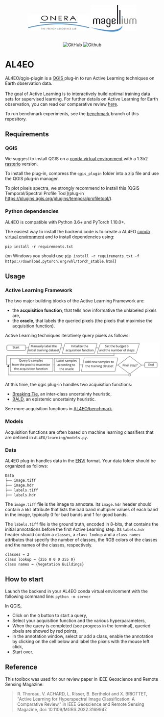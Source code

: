 <div align="center">
  <img src="https://github.com/Romain3Ch216/AL4EO/blob/qgis-plugin/imgs/logo_onera.png" alt="drawing" width="200"/>
  <img src="https://github.com/Romain3Ch216/AL4EO/blob/qgis-plugin/imgs/logo_magellium.png" alt="drawing" width="150" />
</div>

<br />

<p align="center">
  <img alt="GitHub" src="https://img.shields.io/github/license/Romain3Ch216/AL4EO?color=brightgreen">
  <img alt="Github" src="https://img.shields.io/badge/version-beta-9cf">
</p>

# AL4EO

AL4EO/qgis-plugin is a <a href="https://www.qgis.org/fr/site/"> QGIS </a> plug-in to run Active Learning techniques on Earth observation data. <br/>  
The goal of Active Learning is to interactively build optimal training data sets for supervised learning.
For further details on Active Learning for Earth observation, you can read our comparative review <a href="https://ieeexplore.ieee.org/document/9774342">here</a>.

To run benchmark experiments, see the [benchmark](https://github.com/Romain3Ch216/AL4EO/tree/benchmark) branch of this repository. 

## Requirements

### QGIS

We suggest to install QGIS on a [conda virtual environment](https://docs.python.org/3/tutorial/venv.html) with a 1.3b2 [rasterio](https://rasterio.readthedocs.io/en/latest/) version.

To install the plug-in, compress the ```qgis_plugin``` folder into a zip file and use the QGIS plug-in manager. 

To plot pixels spectra, we strongly recommend to install this [QGIS Temporal/Spectral Profile Tool](plug-in https://plugins.qgis.org/plugins/temporalprofiletool/).

### Python dependencies 

AL4EO is compatible with Python 3.6+ and PyTorch 1.10.0+.

The easiest way to install the backend code is to create a AL4EO [conda virtual environment](https://docs.python.org/3/tutorial/venv.html) and to install dependencies using:

`pip install -r requirements.txt`

(on Windows you should use `pip install -r requirements.txt -f https://download.pytorch.org/whl/torch_stable.html`)

## Usage 

### Active Learning Framework

The two major building blocks of the Active Learning Framework are: 
 * the **acquisition function**, that tells how informative the unlabeled pixels are,
 * the **oracle**, that labels the queried pixels (the pixels that maximise the acquisition function).

Active Learning techniques iteratively query pixels as follows:

<img src="https://github.com/Romain3Ch216/AL4EO/blob/qgis-plugin/imgs/al_algo.png" alt="active_learning_flowchart" width="700" />

At this time, the qgis plug-in handles two acquisition functions:
 * <a href="https://www.jmlr.org/papers/volume6/luo05a/luo05a.pdf">Breaking Tie<a/>, an inter-class uncertainty heuristic,
 * <a href="https://arxiv.org/abs/1112.5745">BALD<a/>, an epistemic uncertainty heuristic.

See more acquisition functions in [AL4EO/benchmark](https://github.com/Romain3Ch216/AL4EO/tree/benchmark).

### Models
  
Acquisition functions are often based on machine learning classifiers that are defined in `AL4EO/learning/models.py`. 
  
### Data 

AL4EO plug-in handles data in the [ENVI](https://www.l3harrisgeospatial.com/docs/enviimagefiles.html#:~:text=The%20ENVI%20image%20format%20is,an%20accompanying%20ASCII%20header%20file.) format. Your data folder should be organized as follows:

```
Data
├── image.tiff
├── image.hdr
├── labels.tiff
├── labels.hdr
```

The `image.tiff` file is the image to annotate. Its `image.hdr` header should contain a `bbl` attribute that lists the bad band multiplier values of each band in the image, typically 0 for bad bands and 1 for good bands.

The `labels.tiff` file is the ground truth, encoded in 8-bits, that contains the initial annotations before the first Active Learning step.
Its `labels.hdr` header should contain a `classes`, a `class lookup` and a `class names` attributes that specify the number of classes, the RGB colors of the classes and the names of the classes, respectively. 

```
classes = 2
class lookup = {255 0 0 0 255 0}
class names = {Vegetation Buildings}
```

## How to start
  
Launch the backend in your AL4EO conda virtual environment with the following command line:
  `python -m server` 
  
In QGIS, 
  * Click on the `Q` button to start a query,
  * Select your acquisition function and the various hyperparameters,
  * When the query is completed (see progress in the terminal), queried pixels are showed by red points,
  * In the annotation window, select or add a class, enable the annotation by clicking on the cell below and label the pixels with the mouse left click,
  * Start over.

## Reference

This toolbox was used for our review paper in IEEE Geoscience and Remote Sensing Magazine:

> R. Thoreau, V. ACHARD, L. Risser, B. Berthelot and X. BRIOTTET, "Active Learning for Hyperspectral Image Classification: A Comparative Review," in IEEE Geoscience and Remote Sensing Magazine, doi: 10.1109/MGRS.2022.3169947.
